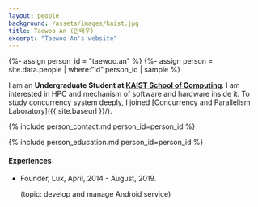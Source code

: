```yaml
---
layout: people
background: /assets/images/kaist.jpg
title: Taewoo An (안태우)
excerpt: "Taewoo An's website"
---
```


{%- assign person_id = "taewoo.an" %}
{%- assign person = site.data.people | where:"id",person_id | sample %}

I am an **Undergraduate Student at [KAIST School of Computing](https://cs.kaist.ac.kr)**.
I am interested in HPC and mechanism of software and hardware inside it. To study concurrency system deeply, I joined [Concurrency and Parallelism Laboratory]({{ site.baseurl }}/).

{% include person_contact.md person_id=person_id %}


{% include person_education.md person_id=person_id %}


#### Experiences
- Founder, Lux, April, 2014 - August, 2019.

  (topic: develop and manage Android service)
